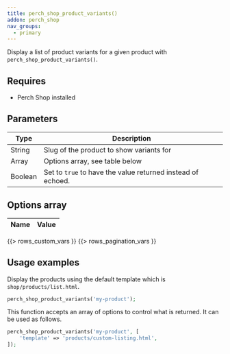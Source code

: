 ```yaml
---
title: perch_shop_product_variants()
addon: perch_shop
nav_groups:
  - primary
---
```


Display a list of product variants for a given product with `perch_shop_product_variants()`.

## Requires

- Perch Shop installed

## Parameters

| Type | Description |
|-|-|
| String  | Slug of the product to show variants for |
| Array   | Options array, see table below |
| Boolean | Set to `true` to have the value returned instead of echoed. |


## Options array

|Name|Value|
|-|-|
{{> rows_custom_vars }}
{{> rows_pagination_vars }}

## Usage examples

Display the products using the default template which is `shop/products/list.html`.

```php
perch_shop_product_variants('my-product');
```


This function accepts an array of options to control what is returned. It can be used as follows.

```php
perch_shop_product_variants('my-product', [
    'template' => 'products/custom-listing.html',
]);
```

